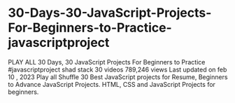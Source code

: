 # 30-Days-30-JavaScript-Projects-For-Beginners-to-Practice-javascriptproject
  PLAY ALL 30 Days, 30 JavaScript Projects For Beginners to Practice #javascriptproject shad stack 30 videos 789,246 views Last updated on feb 10 , 2023     Play all Shuffle 30 Best JavaScript projects for Resume, Beginners to Advance JavaScript Projects. HTML, CSS and JavaScript Projects for beginners.
